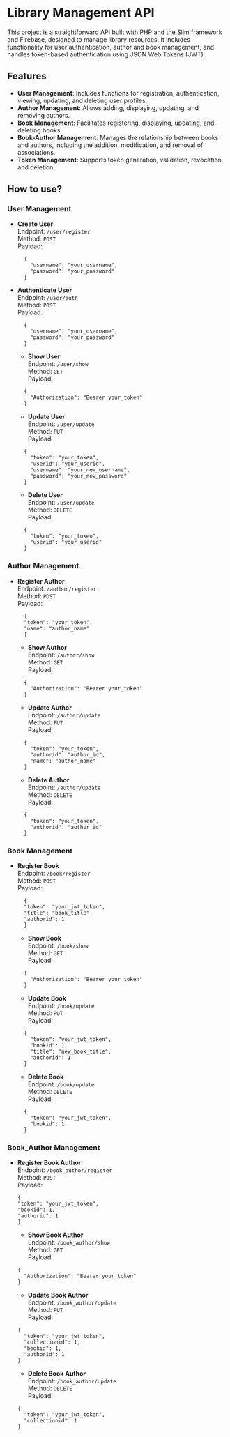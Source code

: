 # Library Management API

This project is a straightforward API built with PHP and the Slim framework and Firebase, designed to manage library resources. It includes functionality for user authentication, author and book management, and handles token-based authentication using JSON Web Tokens (JWT).

## Features

- **User Management**: Includes functions for registration, authentication, viewing, updating, and deleting user profiles.
- **Author Management**: Allows adding, displaying, updating, and removing authors.
- **Book Management**: Facilitates registering, displaying, updating, and deleting books.
- **Book-Author Management**: Manages the relationship between books and authors, including the addition, modification, and removal of associations.
- **Token Management**: Supports token generation, validation, revocation, and deletion.

## How to use?

### User Management

- **Create User**  
  Endpoint: `/user/register`  
  Method: `POST`  
  Payload:  
  ```
    {
      "username": "your_username",
      "password": "your_password"
    }
  ```
- **Authenticate User**  
  Endpoint: `/user/auth`  
  Method: `POST`  
  Payload:  
  ```
    {
      "username": "your_username",
      "password": "your_password"
    }
  ```
  - **Show User**  
  Endpoint: `/user/show`  
  Method: `GET`  
  Payload:  
  ```
    {
      "Authorization": "Bearer your_token"
    }
  ```
  - **Update User**  
  Endpoint: `/user/update`  
  Method: `PUT`  
  Payload:  
  ```
    {
      "token": "your_token",
      "userid": "your_userid",
      "username": "your_new_username",
      "password": "your_new_password"
    }
  ```
  - **Delete User**  
  Endpoint: `/user/update`  
  Method: `DELETE`  
  Payload:  
  ```
    {
      "token": "your_token",
      "userid": "your_userid"
    }
  ```
### Author Management

- **Register Author**  
  Endpoint: `/author/register`  
  Method: `POST`  
  Payload:  
  ```
    {
    "token": "your_token",
    "name": "author_name"
    }
  ```
  - **Show Author**  
  Endpoint: `/author/show`  
  Method: `GET`  
  Payload:  
  ```
    {
      "Authorization": "Bearer your_token"
    }
  ```
  - **Update Author**  
  Endpoint: `/author/update`  
  Method: `PUT`  
  Payload:  
  ```
    {
      "token": "your_token",
      "authorid": "author_id",
      "name": "author_name"
    }
  ```
  - **Delete Author**  
  Endpoint: `/author/update`  
  Method: `DELETE`  
  Payload:  
  ```
    {
      "token": "your_token",
      "authorid": "author_id"
    }
  ```
### Book Management

- **Register Book**  
  Endpoint: `/book/register`  
  Method: `POST`  
  Payload:  
  ```
    {
    "token": "your_jwt_token",
    "title": "book_title",
    "authorid": 1
    }
  ```
  - **Show Book**  
  Endpoint: `/book/show`  
  Method: `GET`  
  Payload:  
  ```
    {
      "Authorization": "Bearer your_token"
    }
  ```
  - **Update Book**  
  Endpoint: `/book/update`  
  Method: `PUT`  
  Payload:  
  ```
    {
      "token": "your_jwt_token",
      "bookid": 1,
      "title": "new_book_title",
      "authorid": 1
    }
  ```
  - **Delete Book**  
  Endpoint: `/book/update`  
  Method: `DELETE`  
  Payload:  
  ```
    {
      "token": "your_jwt_token",
      "bookid": 1
    }
  ```
### Book_Author Management

- **Register Book Author**  
  Endpoint: `/book_author/register`  
  Method: `POST`  
  Payload:  
  ```
  {
  "token": "your_jwt_token",
  "bookid": 1,
  "authorid": 1
  }
  ```
  - **Show Book Author**  
  Endpoint: `/book_author/show`  
  Method: `GET`  
  Payload:  
  ```
  {
    "Authorization": "Bearer your_token"
  }
  ```
  - **Update Book Author**  
  Endpoint: `/book_author/update`  
  Method: `PUT`  
  Payload:  
  ```
  {
    "token": "your_jwt_token",
    "collectionid": 1,
    "bookid": 1,
    "authorid": 1
  }
  ```

  - **Delete Book Author**  
  Endpoint: `/book_author/update`  
  Method: `DELETE`  
  Payload:  
  ```
  {
    "token": "your_jwt_token",
    "collectionid": 1
  }
  ```
